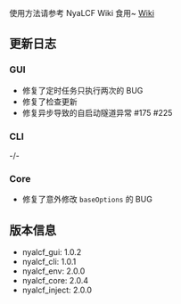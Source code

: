 使用方法请参考 NyaLCF Wiki 食用~ [Wiki](https://docs-nyalcf.1l1.icu)

## 更新日志

### GUI

- 修复了定时任务只执行两次的 BUG
- 修复了检查更新
- 修复异步导致的自启动隧道异常 #175 #225

### CLI

-/-

### Core

- 修复了意外修改 `baseOptions` 的 BUG

## 版本信息

- nyalcf_gui: 1.0.2
- nyalcf_cli: 1.0.1
- nyalcf_env: 2.0.0
- nyalcf_core: 2.0.4
- nyalcf_inject: 2.0.0

<!-- Some change log here -->

